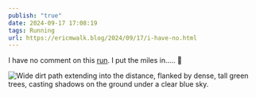 ```yaml
---
publish: "true"
date: 2024-09-17 17:08:19
tags: Running
url: https://ericmwalk.blog/2024/09/17/i-have-no.html
---
```


I have no comment on this [run](https://strava.com/activities/12435587353). I put the miles in..... 🥵

![Wide dirt path extending into the distance, flanked by dense, tall green trees, casting shadows on the ground under a clear blue sky.](https://ericmwalk.blog/uploads/2024/img-1955.jpeg)